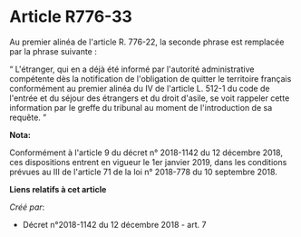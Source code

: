 # Article R776-33

Au premier alinéa de l'article R. 776-22, la seconde phrase est remplacée par la phrase suivante :

“ L'étranger, qui en a déjà été informé par l'autorité administrative compétente dès la notification de l'obligation de
quitter le territoire français conformément au premier alinéa du IV de l'article L. 512-1 du code de l'entrée et du séjour
des étrangers et du droit d'asile, se voit rappeler cette information par le greffe du tribunal au moment de l'introduction
de sa requête. ”

**Nota:**

Conformément à l'article 9 du décret n° 2018-1142 du 12 décembre 2018, ces dispositions entrent en vigueur le 1er janvier
2019, dans les conditions prévues au III de l'article 71 de la loi n° 2018-778 du 10 septembre 2018.

**Liens relatifs à cet article**

_Créé par_:

  - Décret n°2018-1142 du 12 décembre 2018 - art. 7
